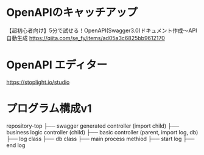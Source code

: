 # OpenAPIのキャッチアップ
【超初心者向け】5分で試せる！OpenAPI(Swagger3.0)ドキュメント作成〜API自動生成
https://qiita.com/se_fy/items/ad05a3c6825bb9612170

# OpenAPI エディター
https://stoplight.io/studio

# プログラム構成v1
repository-top
├── swagger generated controller (import child)
    ├── business logic controller (child)
        ├── basic controller (parent, import log, db)
            ├── log class
            ├── db class
            ├── main process methiod
                ├── start log
                ├── end log
